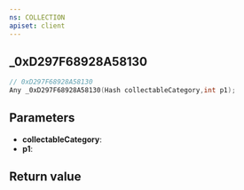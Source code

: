 ```yaml
---
ns: COLLECTION
apiset: client
---
```

## _0xD297F68928A58130

```c
// 0xD297F68928A58130
Any _0xD297F68928A58130(Hash collectableCategory,int p1);
```


## Parameters
* **collectableCategory**:
* **p1**:

## Return value